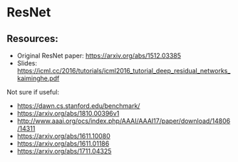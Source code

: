 # ResNet

## Resources:
* Original ResNet paper: https://arxiv.org/abs/1512.03385
* Slides: https://icml.cc/2016/tutorials/icml2016_tutorial_deep_residual_networks_kaiminghe.pdf

Not sure if useful:
* https://dawn.cs.stanford.edu/benchmark/
* https://arxiv.org/abs/1810.00396v1
* http://www.aaai.org/ocs/index.php/AAAI/AAAI17/paper/download/14806/14311
* https://arxiv.org/abs/1611.10080
* https://arxiv.org/abs/1611.01186
* https://arxiv.org/abs/1711.04325
